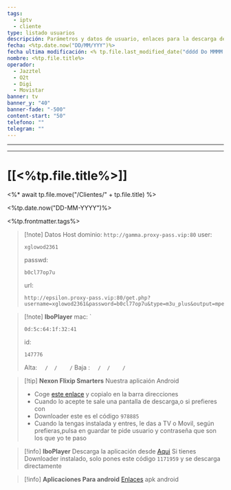 ```yaml
---
tags:
  - iptv
  - cliente
type: listado usuarios
descripción: Parámetros y datos de usuario, enlaces para la descarga de las aplicaciones para android principalmente
fecha: <%tp.date.now("DD/MM/YYY")%>
fecha ultima modificación: <% tp.file.last_modified_date("dddd Do MMMM YYYY HH:mm") %>
nombre: <%tp.file.title%>
operador:
  - Jazztel 
  - O2t
  - Digi
  - Movistar
banner: tv
banner_y: "40"
banner-fade: "-500"
content-start: "50"
telefono: ""
telegram: ""
---
```


---
---

# [[<%tp.file.title%>]]

<%* await tp.file.move("/Clientes/" + tp.file.title) %>

<%tp.date.now("DD-MM-YYYY")%>

<%tp.frontmatter.tags%>






>[!note] Datos Host
>dominio: `http://gamma.proxy-pass.vip:80`
>user:
>``` 
>xglowod2361
>```
>passwd: 
>```
>b0cl77op7u
>```
>url: 
>```
>http://epsilon.proxy-pass.vip:80/get.php?username=xglowod2361&password=b0cl77op7u&type=m3u_plus&output=mpegts
>```


>[!note] **IboPlayer**
>mac: `
> ```
> 0d:5c:64:1f:32:41
> ``` 
>id:
>```
> 147776
> ```
> 
> Alta: `  /  /    /` 
> Baja : `  /  /    /`



>[!tip] **Nexon Flixip Smarters**
>Nuestra aplicaión Android
>- Coge [este enlace](http://sw-apps.net/sw_nexon/Android%20App/NEXON_FLIXIP_Smarters.apk) y copialo en la barra direcciones
>- Cuando lo acepte te sale una pantalla de descarga,o si prefieres con
>- Downloader este es el código `978885` 
>- Cuando la tengas instalada y entres, le das a TV o Movil, según prefieras,pulsa en guardar te pide usuario y contraseña que son los que yo te paso

>[!info] **IboPlayer**
>Descarga la aplicación desde  [Aqui](http://ibodesk.com/iboupdate.apk)
Si tienes Downloader instalado, solo pones este código  `1171959` y se descarga directamente


 >[!info] **Aplicaciones Para android**
 >[Enlaces](http://sw-apps.net/sw_nexon/Android%20App/NEXON-CODE-DOWNLOADER.txt) apk android
